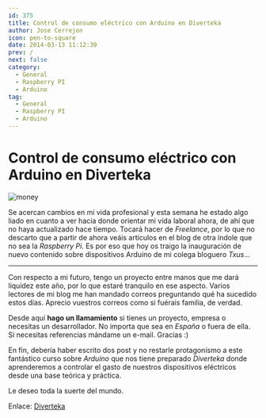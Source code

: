 ```yaml
---
id: 375
title: Control de consumo eléctrico con Arduino en Diverteka
author: Jose Cerrejon
icon: pen-to-square
date: 2014-03-13 11:12:39
prev: /
next: false
category:
  - General
  - Raspberry PI
  - Arduino
tag:
  - General
  - Raspberry PI
  - Arduino
---
```


# Control de consumo eléctrico con Arduino en Diverteka

![money](/images/money_saver.jpg)

Se acercan cambios en mi vida profesional y esta semana he estado algo liado en cuanto a ver hacia donde orientar mi vida laboral ahora, de ahí que no haya actualizado hace tiempo. Tocará hacer de *Freelance*, por lo que no descarto que a partir de ahora veáis artículos en el blog de otra índole que no sea la *Raspberry Pi*. Es por eso que hoy os traigo la inauguración de nuevo contenido sobre dispositivos Arduino de mi colega bloguero *Txus*...

- - -
Con respecto a mi futuro, tengo un proyecto entre manos que me dará liquidez este año, por lo que estaré tranquilo en ese aspecto. Varios lectores de mi blog me han mandado correos preguntando qué ha sucedido estos días. Aprecio vuestros correos como si fuérais familia, de verdad.

Desde aquí **hago un llamamiento** si tienes un proyecto, empresa o necesitas un desarrollador. No importa que sea en *España* o fuera de ella. Si necesitas referencias mándame un e-mail. Gracias :)

En fin, debería haber escrito dos post y no restarle protagonísmo a este fantástico curso sobre *Arduino* que nos tiene preparado *Diverteka* donde aprenderemos a controlar el gasto de nuestros dispositivos eléctricos desde una base teórica y práctica. 

Le deseo toda la suerte del mundo.

Enlace: [Diverteka](http://www.diverteka.com/?p=1966)